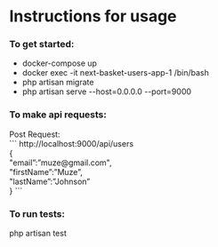 <h1>Instructions for usage</h1>

<h3>To get started:</h3>
<ul>
    <li>docker-compose up</li>
    <li>docker exec -it next-basket-users-app-1 /bin/bash</li>
    <li>php artisan migrate</li>
    <li>php artisan serve --host=0.0.0.0 --port=9000</li>
</ul>


<h3>To make api requests:</h3>
Post Request: <br>
```
http://localhost:9000/api/users <br>
{ <br>
    "email”:”muze@gmail.com", <br>
    "firstName”:”Muze”, <br>
    "lastName”:”Johnson” <br>
}
```

<h3>To run tests:</h3>
php artisan test <br>
